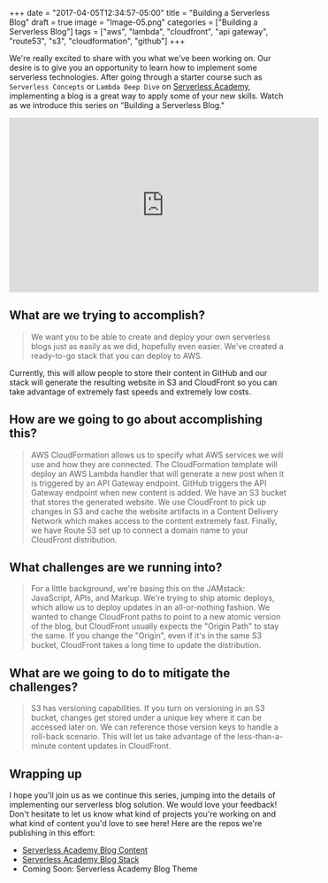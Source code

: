 +++
date = "2017-04-05T12:34:57-05:00"
title = "Building a Serverless Blog"
draft = true
image = "Image-05.png"
categories = ["Building a Serverless Blog"]
tags = ["aws", "lambda", "cloudfront", "api gateway", "route53", "s3", "cloudformation", "github"]
+++

We're really excited to share with you what we've been working on. Our desire is to give you an opportunity to learn how to implement some serverless technologies. After going through a starter course such as `Serverless Concepts` or `Lambda Deep Dive` on [Serverless Academy](http://www.serverlessacademy.com/), implementing a blog is a great way to apply some of your new skills. Watch as we introduce this series on "Building a Serverless Blog."

<iframe width="560" height="315" src="https://www.youtube.com/embed/uK5E7TFIAA4" frameborder="0" allowfullscreen></iframe>

## What are we trying to accomplish?

> We want you to be able to create and deploy your own serverless blogs just as easily as we did, hopefully even easier. We've created a ready-to-go stack that you can deploy to AWS.

Currently, this will allow people to store their content in GitHub and our stack will generate the resulting website in S3 and CloudFront so you can take advantage of extremely fast speeds and extremely low costs.

## How are we going to go about accomplishing this?

> AWS CloudFormation allows us to specify what AWS services we will use and how they are connected. The CloudFormation template will deploy an AWS Lambda handler that will generate a new post when it is triggered by an API Gateway endpoint. GitHub triggers the API Gateway endpoint when new content is added. We have an S3 bucket that stores the generated website. We use CloudFront to pick up changes in S3 and cache the website artifacts in a Content Delivery Network which makes access to the content extremely fast. Finally, we have Route 53 set up to connect a domain name to your CloudFront distribution.

## What challenges are we running into?

> For a little background, we're basing this on the JAMstack: JavaScript, APIs, and Markup. We're trying to ship atomic deploys, which allow us to deploy updates in an all-or-nothing fashion. We wanted to change CloudFront paths to point to a new atomic version of the blog, but CloudFront usually expects the "Origin Path" to stay the same. If you change the "Origin", even if it's in the same S3 bucket, CloudFront takes a long time to update the distribution.

## What are we going to do to mitigate the challenges?

> S3 has versioning capabilities. If you turn on versioning in an S3 bucket, changes get stored under a unique key where it can be accessed later on. We can reference those version keys to handle a roll-back scenario. This will let us take advantage of the less-than-a-minute content updates in CloudFront.

## Wrapping up

I hope you'll join us as we continue this series, jumping into the details of implementing our serverless blog solution. We would love your feedback! Don't hesitate to let us know what kind of projects you're working on and what kind of content you'd love to see here! Here are the repos we're publishing in this effort:

* [Serverless Academy Blog Content](https://github.com/linuxacademy/serverless-blog)
* [Serverless Academy Blog Stack](https://github.com/linuxacademy/serverless-blog-ops)
* Coming Soon: Serverless Academy Blog Theme
